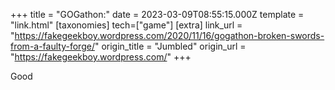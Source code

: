 +++
title = "GOGathon:"
date = 2023-03-09T08:55:15.000Z
template = "link.html"
[taxonomies]
tech=["game"]
[extra]
link_url = "https://fakegeekboy.wordpress.com/2020/11/16/gogathon-broken-swords-from-a-faulty-forge/"
origin_title = "Jumbled"
origin_url = "https://fakegeekboy.wordpress.com/"
+++


Good